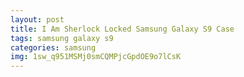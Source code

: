 ```yaml
---
layout: post
title: I Am Sherlock Locked Samsung Galaxy S9 Case
tags: samsung galaxy s9
categories: samsung
img: 1sw_q951MSMj0smCQMPjcGpdOE9o7lCsK
---
```


